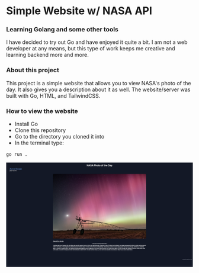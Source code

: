 # Simple Website w/ NASA API

### Learning Golang and some other tools
I have decided to try out Go and have enjoyed it quite a bit. I am not a web developer at any means, but this type of work keeps me creative and learning backend more and more.

### About this project
This project is a simple website that allows you to view NASA's photo of the day. It also gives you a description about it as well.
The website/server was built with Go, HTML, and TailwindCSS.

### How to view the website
- Install Go
- Clone this repository
- Go to the directory you cloned it into
- In the terminal type:
```Bash
go run .
```

![Photo of page](./Photo.png)
